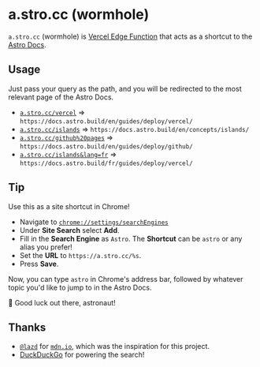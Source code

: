 # a.stro.cc (wormhole)

`a.stro.cc` (wormhole) is [Vercel Edge Function](https://vercel.com/docs/functions/edge-functions/quickstart) that acts as a shortcut to the [Astro Docs](https://docs.astro.build/en/getting-started/).

## Usage

Just pass your query as the path, and you will be redirected to the most relevant page of the Astro Docs.

- [`a.stro.cc/vercel`](https://a.stro.cc/vercel) => `https://docs.astro.build/en/guides/deploy/vercel/`
- [`a.stro.cc/islands`](https://a.stro.cc/islands) => `https://docs.astro.build/en/concepts/islands/`
- [`a.stro.cc/github%20pages`](https://a.stro.cc/github%20pages) => `https://docs.astro.build/en/guides/deploy/github/`
- [`a.stro.cc/islands&lang=fr`](a.stro.cc/islands&lang=fr) => `https://docs.astro.build/fr/guides/deploy/vercel/`

## Tip

Use this as a site shortcut in Chrome!

- Navigate to [`chrome://settings/searchEngines`](chrome://settings/searchEngines)
- Under **Site Search** select **Add**.
- Fill in the **Search Engine** as `Astro`. The **Shortcut** can be `astro` or any alias you prefer!
- Set the **URL** to `https://a.stro.cc/%s`.
- Press **Save**.

Now, you can type `astro` in Chrome's address bar, followed by whatever topic you'd like to jump to in the Astro Docs.

🫡 Good luck out there, astronaut!

## Thanks

- [`@lazd`](https://blog.lazd.net/) for [`mdn.io`](https://github.com/lazd/mdn.io), which was the inspiration for this project.
- [DuckDuckGo](https://duckduckgo.com/) for powering the search!
